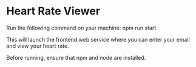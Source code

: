 # Heart Rate Viewer

Run the following command on your machine:
npm run start

This will launch the frontend web service where you can enter your email and view your heart rate.

Before running, ensure that npm and node are installed.


